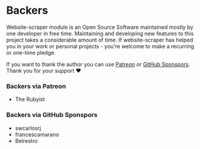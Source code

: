 # Backers

Website-scraper module is an Open Source Software maintained mostly by one developer in free time. 
Maintaining and developing new features to this project takes a considerable amount of time. 
If website-scraper has helped you in your work or personal projects - you're welcome to make a recurring or one-time pledge. 

If you want to thank the author you can use [Patreon](https://www.patreon.com/s0ph1e) or [GitHub Sponspors](https://github.com/sponsors/s0ph1e/).
Thank you for your support ❤️

### Backers via Patreon
* The Rubyist

### Backers via GitHub Sponspors
* swcarlosrj 
* francescamarano
* Belrestro
